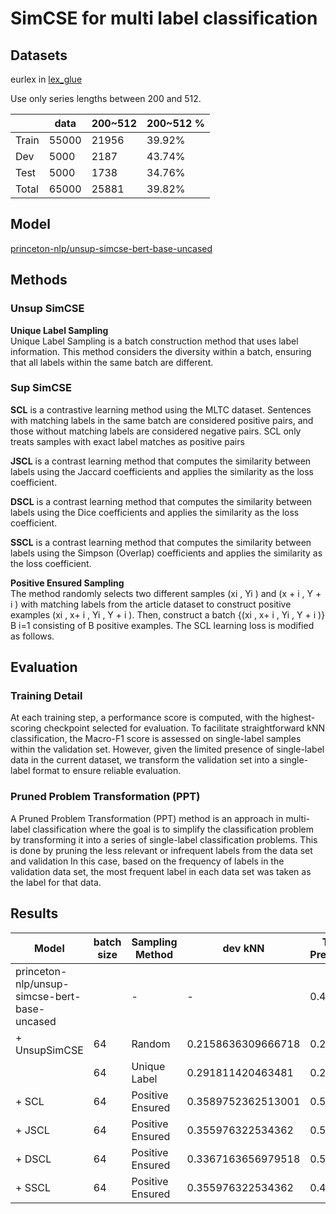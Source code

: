 # SimCSE for multi label classification
## Datasets
eurlex in [lex_glue](https://huggingface.co/datasets/coastalcph/lex_glue)

Use only series lengths between 200 and 512.

|  | data | 200~512 | 200~512 % |
| --- | --- | --- | --- |
| Train | 55000 | 21956 | 39.92% |
| Dev | 5000 | 2187 | 43.74% |
| Test | 5000 | 1738 | 34.76% |
| Total | 65000 | 25881 | 39.82% |

## Model 
[princeton-nlp/unsup-simcse-bert-base-uncased](https://huggingface.co/princeton-nlp/unsup-simcse-bert-base-uncased)

## Methods
### Unsup SimCSE 
**Unique Label Sampling**\
Unique Label Sampling is a batch construction method that uses label information.
This method considers the diversity within a batch, ensuring that all labels within the same batch are different.

### Sup SimCSE

**SCL** is a contrastive learning method using the MLTC dataset. Sentences with matching labels in the same batch are considered positive pairs, and those without matching labels are considered negative pairs.
SCL only treats samples with exact label matches as positive pairs


**JSCL** is a contrast learning method that computes the similarity between labels using the Jaccard coefficients and applies the similarity as the loss coefficient.


**DSCL** is a contrast learning method that computes the similarity between labels using the Dice coefficients and applies the similarity as the loss coefficient.


**SSCL** is a contrast learning method that computes the similarity between labels using the Simpson (Overlap) coefficients and applies the similarity as the loss coefficient.

**Positive Ensured Sampling**\
The method randomly selects two different samples (xi , Yi ) and (x + i , Y + i ) with matching labels from the article dataset to construct positive examples (xi , x+ i , Yi , Y + i ). Then, construct a batch {(xi , x+ i , Yi , Y + i )} B i=1 consisting of B positive examples. The SCL learning loss is modified as follows. 

## Evaluation
### Training Detail
At each training step, a performance score is computed, with the highest-scoring checkpoint selected for evaluation. 
To facilitate straightforward kNN classification, the Macro-F1 score is assessed on single-label samples within the validation set. 
However, given the limited presence of single-label data in the current dataset, we transform the validation set into a single-label format to ensure reliable evaluation.

### Pruned Problem Transformation (PPT)
A Pruned Problem Transformation (PPT) method is an approach in multi-label classification where the goal is to simplify the classification problem by transforming it into a series of single-label classification problems. 
This is done by pruning the less relevant or infrequent labels from the data set and validation In this case, based on the frequency of labels in the validation data set, the most frequent label in each data set was taken as the label for that data.

## Results

| Model | batch size | Sampling Method | dev kNN | Test Precision | Test Recall | Test mF1 | Test µF1 |
| --- | --- | --- | --- | --- | --- | --- | --- |
| princeton-nlp/unsup-simcse-bert-base-uncased |  | - | - | 0.41153 | 0.13454 | 0.17200 | 0.45877 |
| + UnsupSimCSE | 64 | Random | 0.2158636309666718 | 0.2408 | 0.0850 | 0.1108 | 0.43394 |
|  | 64 | Unique Label | 0.291811420463481 | 0.2848 | 0.0968 | 0.1259 | 0.47332 |
| + SCL | 64 | Positive Ensured | 0.3589752362513001 | 0.53003 | 0.25919 | 0.30666 | 0.70249 |
| + JSCL | 64 | Positive Ensured | 0.355976322534362 | 0.51338 | 0.26266 | 0.30366 | 0.70013 |
| + DSCL | 64 | Positive Ensured | 0.3367163656979518 | 0.52144 | 0.24800 | 0.29402 | 0.69272 |
| + SSCL | 64 | Positive Ensured | 0.355976322534362 | 0.48944 | 0.26295 | 0.30421 | 0.70539 |